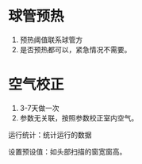 # 球管预热

1. 预热阈值联系球管方
2. 是否预热都可以，紧急情况不需要。



# 空气校正

1. 3-7天做一次
2. 参数无关联，按照参数校正室内空气。







运行统计：统计运行的数据

设置预设值：如头部扫描的窗宽窗高。
